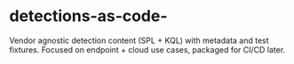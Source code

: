 # detections-as-code-
Vendor agnostic detection content (SPL + KQL) with metadata and test fixtures. Focused on endpoint + cloud use cases, packaged for CI/CD later.
